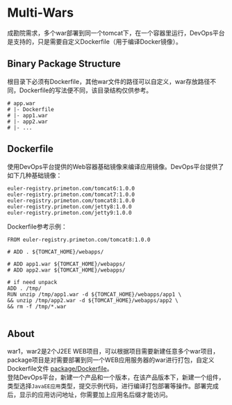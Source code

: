 # Multi-Wars  
  
  
成勘院需求，多个war部署到同一个tomcat下，在一个容器里运行，DevOps平台是支持的，只是需要自定义Dockerfile（用于编译Docker镜像）。  
  
## Binary Package Structure  
  
根目录下必须有Dockerfile，其他war文件的路径可以自定义，war存放路径不同，Dockerfile的写法便不同，该目录结构仅供参考。
  
`# app.war`  
`# |- Dockerfile`  
`# |- app1.war`  
`# |- app2.war`  
`# |- ...`  
  
## Dockerfile
  
使用DevOps平台提供的Web容器基础镜像来编译应用镜像。DevOps平台提供了如下几种基础镜像：  
  
`euler-registry.primeton.com/tomcat6:1.0.0`  
`euler-registry.primeton.com/tomcat7:1.0.0`  
`euler-registry.primeton.com/tomcat8:1.0.0`  
`euler-registry.primeton.com/jetty8:1.0.0`  
`euler-registry.primeton.com/jetty9:1.0.0`  
  
Dockerfile参考示例：  
  
`FROM euler-registry.primeton.com/tomcat8:1.0.0`  
` `  
`# ADD . ${TOMCAT_HOME}/webapps/`  
` `  
`# ADD app1.war ${TOMCAT_HOME}/webapps/`  
`# ADD app2.war ${TOMCAT_HOME}/webapps/`  
` `  
`# if need unpack`  
`ADD . /tmp/`  
`RUN unzip /tmp/app1.war -d ${TOMCAT_HOME}/webapps/app1 \`  
`&& unzip /tmp/app2.war -d ${TOMCAT_HOME}/webapps/app2 \`  
`&& rm -f /tmp/*.war`  
` `  
  
## About  
  
war1，war2是2个J2EE WEB项目，可以根据项目需要新建任意多个war项目，package项目是对需要部署到同一个WEB应用服务器的war进行打包，自定义Dockerfile文件 [package/Dockerfile](https://github.com/Primeton-Euler/Multi-Wars/blob/master/package/Dockerfile)。  
登陆DevOps平台，新建一个产品和一个版本，在该产品版本下，新建一个组件，类型选择`JavaEE应用`类型，提交示例代码，进行编译打包部署等操作。部署完成后，显示的应用访问地址，你需要加上应用名后缀才能访问。  
  